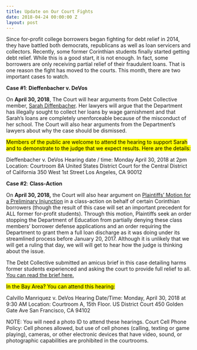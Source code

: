 ```yaml
---
title: Update on Our Court Fights
date: 2018-04-24 00:00:00 Z
layout: post
---
```


Since for-profit college borrowers began fighting for debt relief in 2014, they have battled both democrats, republicans as well as loan servicers and collectors. Recently, some former Corinthian students finally started getting debt relief. While this is a good start, it is not enough. In fact, some borrowers are only receiving partial relief of their fraudulent loans. That is one reason the fight has moved to the courts. This month, there are two important cases to watch.

**Case #1**: **Dieffenbacher v. DeVos**

On **April 30, 2018**, The Court will hear arguments from Debt Collective member, [Sarah Diffenbacher](http://www.chicagotribune.com/business/ct-biz-corinthian-students-loan-relief-20180316-story.html). Her lawyers will argue that the Department has illegally sought to collect her loans by wage garnishment and that Sarah’s loans are completely unenforceable because of the misconduct of her school. The Court will also hear arguments from the Department’s lawyers about why the case should be dismissed.

<mark>Members of the public are welcome to attend the hearing to support Sarah and to demonstrate to the judge that we expect results. Here are the details:</mark>

Dieffenbacher v. DeVos
Hearing date / time:  Monday April 30, 2018 at 2pm
Location:
Courtroom 8A
United States District Court for the Central District of California
350 West 1st Street
Los Angeles, CA 90012

 
**Case #2**: **Class-Action**

On **April 30, 2018,** the Court will also hear argument on [Plaintiffs’ Motion for a Preliminary Injunction](http://www.washingtonpost.com/news/grade-point/wp/2018/03/19/consumer-attorneys-want-to-put-an-end-to-education-dept-partial-student-debt-relief-plan/?utm_term=.7278bc94a419) in a class-action on behalf of certain Corinthian borrowers (though the result of this case will set an important precedent for ALL former for-profit students). Through this motion, Plaintiffs seek an order stopping the Department of Education from partially denying these class members’ borrower defense applications and an order requiring the Department to grant them a full loan discharge as it was doing under its streamlined process before January 20, 2017. Although it is unlikely that we will get a ruling that day, we will will get to hear how the judge is thinking about the issue.

The Debt Collective submitted an amicus brief in this case detailing harms former students experienced and asking the court to provide full relief to all. [You can read the brief here.
](http://drive.google.com/file/d/1hT4mLFsGodLKK0ysLyeLjUHR1odxNOuY/view?usp=sharing)

<mark>In the Bay Area? You can attend this hearing:</mark>

Calvillo Manriquez v. DeVos
Hearing Date/Time: Monday, April 30, 2018 at 9:30 AM
Location:
Courtroom A, 15th Floor.
US District Court
450 Golden Gate Ave
San Francisco, CA 94102

NOTE: You will need a photo ID to attend these hearings. Court Cell Phone Policy: Cell phones allowed, but use of cell phones (calling, texting or game playing), cameras, or other electronic devices that have video, sound, or photographic capabilities are prohibited in the courtrooms. 

